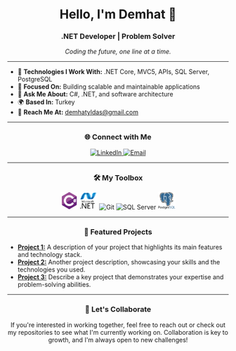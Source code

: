 <h1 align="center">Hello, I'm Demhat 👋</h1>
<h3 align="center">.NET Developer | Problem Solver</h3>

<p align="center">
  <em>Coding the future, one line at a time.</em>
</p>

---

- 🔧 **Technologies I Work With:** .NET Core, MVC5, APIs, SQL Server, PostgreSQL
- 🎯 **Focused On:** Building scalable and maintainable applications
- 💬 **Ask Me About:** C#, .NET, and software architecture
- 🌍 **Based In:** Turkey
- 📧 **Reach Me At:** [demhatyldas@gmail.com](mailto:demhatyldas@gmail.com)

---

<h3 align="center">🌐 Connect with Me</h3>
<p align="center">
  <a href="https://www.linkedin.com/in/demhat-yolda%C5%9F-9a8804204/" target="_blank">
    <img src="https://img.shields.io/badge/LinkedIn-0077B5?style=for-the-badge&logo=linkedin&logoColor=white" alt="LinkedIn" />
  </a>
  <a href="mailto:demhatyldas@gmail.com" target="_blank">
    <img src="https://img.shields.io/badge/Email-D14836?style=for-the-badge&logo=gmail&logoColor=white" alt="Email" />
  </a>
</p>

---

<h3 align="center">🛠️ My Toolbox</h3>
<p align="center">
  <img src="https://raw.githubusercontent.com/devicons/devicon/master/icons/csharp/csharp-original.svg" alt="C#" width="40" height="40"/>
  <img src="https://raw.githubusercontent.com/devicons/devicon/master/icons/dot-net/dot-net-original-wordmark.svg" alt=".NET" width="40" height="40"/>
  <img src="https://www.vectorlogo.zone/logos/git-scm/git-scm-icon.svg" alt="Git" width="40" height="40"/>
  <img src="https://www.svgrepo.com/show/303229/microsoft-sql-server-logo.svg" alt="SQL Server" width="40" height="40"/>
  <img src="https://raw.githubusercontent.com/devicons/devicon/master/icons/postgresql/postgresql-original-wordmark.svg" alt="PostgreSQL" width="40" height="40"/>
</p>

---

<h3 align="center">📂 Featured Projects</h3>
<ul>
  <li><strong><a href="https://github.com/demhatyldas/project-1" target="_blank">Project 1:</a></strong> A description of your project that highlights its main features and technology stack.</li>
  <li><strong><a href="https://github.com/demhatyldas/project-2" target="_blank">Project 2:</a></strong> Another project description, showcasing your skills and the technologies you used.</li>
  <li><strong><a href="https://github.com/demhatyldas/project-3" target="_blank">Project 3:</a></strong> Describe a key project that demonstrates your expertise and problem-solving abilities.</li>
</ul>

---

<h3 align="center">🚀 Let's Collaborate</h3>
<p align="center">
  If you're interested in working together, feel free to reach out or check out my repositories to see what I'm currently working on. Collaboration is key to growth, and I'm always open to new challenges!
</p>
